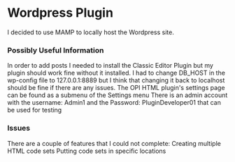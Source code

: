 # Wordpress Plugin
I decided to use MAMP to locally host the Wordpress site.

### Possibly Useful Information
In order to add posts I needed to install the Classic Editor Plugin but my plugin should work fine without it installed.
I had to change DB_HOST in the wp-config file to 127.0.0.1:8889 but I think that changing it back to localhost should be fine if there are any issues.
The OPI HTML plugin's settings page can be found as a submenu of the Settings menu
There is an admin account with the username: Admin1 and the Password: PluginDeveloper01 that can be used for testing

### Issues
There are a couple of features that I could not complete:
  Creating multiple HTML code sets
  Putting code sets in specific locations
  
  

